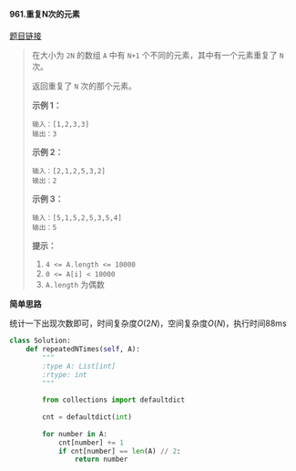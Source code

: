 #### 961.重复N次的元素
[题目链接](https://leetcode-cn.com/problems/n-repeated-element-in-size-2n-array/)
> 在大小为 `2N` 的数组 `A` 中有 `N+1` 个不同的元素，其中有一个元素重复了 `N` 次。
>
> 返回重复了 `N` 次的那个元素。
>
>  
>
> **示例 1：**
>
> ```
> 输入：[1,2,3,3]
> 输出：3
> ```
>
> **示例 2：**
>
> ```
> 输入：[2,1,2,5,3,2]
> 输出：2
> ```
>
> **示例 3：**
>
> ```
> 输入：[5,1,5,2,5,3,5,4]
> 输出：5
> ```
>
>  
>
> **提示：**
>
> 1. `4 <= A.length <= 10000`
> 2. `0 <= A[i] < 10000`
> 3. `A.length` 为偶数

**简单思路**

统计一下出现次数即可，时间复杂度$O(2N)$，空间复杂度$O(N)$，执行时间88ms

```python
class Solution:
    def repeatedNTimes(self, A):
        """
        :type A: List[int]
        :rtype: int
        """
        
        from collections import defaultdict
        
        cnt = defaultdict(int)
        
        for number in A:
            cnt[number] += 1
            if cnt[number] == len(A) // 2:
                return number
```

